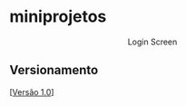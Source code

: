 # miniprojetos

<p style="display:block; text-align: center; margin: auto;">Login Screen</p>

## Versionamento
[<a href="https://jamesleme.github.io/miniprojetos/login-screen/">Versão 1.0</a>]

